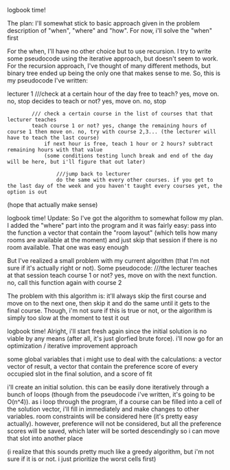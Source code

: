 logbook time!

The plan:
I'll somewhat stick to basic approach given in the problem description of "when", "where" and "how". For now, i'll solve the "when" first

For the when, I'll have no other choice but to use recursion. I try to write some pseudocode using the iterative approach, but doesn't seem to work. For the recursion approach, I've thought of many different methods, but binary tree ended up being the only one that makes sense to me. So, this is my pseudocode I've written:

lecturer 1
	///check at a certain hour of the day
	free to teach? yes, move on. no, stop
		decides to teach or not? yes, move on. no, stop

			/// check a certain course in the list of courses that that lecturer teaches
			teach course 1 or not? yes, change the remaining hours of course 1 then move on. no, try with course 2,3... (the lecturer will have to teach the last course)
				if next hour is free, teach 1 hour or 2 hours? subtract remaining hours with that value
				(some conditions testing lunch break and end of the day will be here, but i'll figure that out later)

					///jump back to lecturer
					do the same with every other courses. if you get to the last day of the week and you haven't taught every courses yet, the option is out

(hope that actually make sense)




logbook time!
Update: So I've got the algorithm to somewhat follow my plan. I added the "where" part into the program and it was fairly easy: pass into the function a vector that contain the "room layout" (which tells how many rooms are available at the moment) and just skip that session if there is no room available. That one was easy enough

But I've realized a small problem with my current algorithm (that I'm not sure if it's actually right or not). Some pseudocode:
///the lecturer teaches at that session
	teach course 1 or not? yes, move on with the next function. no, call this function again with course 2

The problem with this algorithm is: it'll always skip the first course and move on to the next one, then skip it and do the same until it gets to the final course. Though, i'm not sure if this is true or not, or the algorithm is simply too slow at the moment to test it out






logbook time!
Alright, i'll start fresh again since the initial solution is no viable by any means (after all, it's just glorfied brute force). i'll now go for an optimization / iterative improvement approach

some global variables that i might use to deal with the calculations: a vector vector of result, a vector that contain the preference score of every occupied slot in the final solution, and a score of fit

i'll create an initial solution. this can be easily done iteratively through a bunch of loops (though from the pseudocode i've written, it's going to be O(n^4)). as i loop through the program, if a course can be filled into a cell of the solution vector, i'll fill in immediately and make changes to other variables. room constraints will be considered here (it's pretty easy actually). however, preference will not be considered, but all the preference scores will be saved, which later will be sorted descendingly so i can move that slot into another place

(i realize that this sounds pretty much like a greedy algorithm, but i'm not sure if it is or not. i just prioritize the worst cells first)